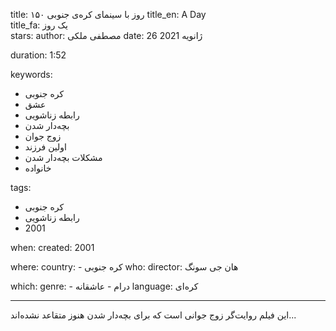 
title: ۱۵۰ روز با سینمای کره‌ی جنوبی 
title_en: A Day  
title_fa: یک روز  
stars: 
author: مصطفی ملکی
date: 26 ژانویه 2021 

duration: 1:52

keywords:
  - کره جنوبی
  - عشق
  - رابطه زناشویی
  - بچه‌دار شدن
  - زوج جوان
  - اولین فرزند
  - مشکلات بچه‌دار شدن
  - خانواده
  
tags:
  - کره جنوبی
  - رابطه زناشویی
  - 2001

when:
  created: 2001

where:
  country: 
    - کره جنوبی 
who:
  director: هان جی سونگ

which:
  genre:
    - درام
    - عاشقانه
  language: کره‌ای

---

این فیلم روایت‌گر زوج جوانی است که برای بچه‌دار  شدن هنوز متقاعد نشده‌اند...
